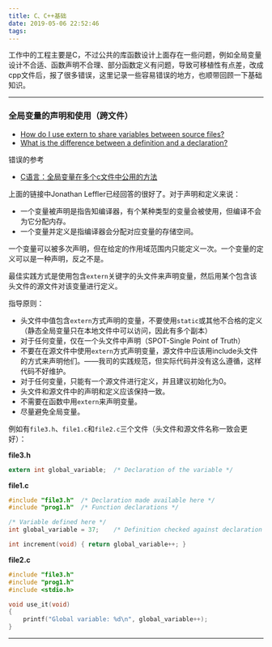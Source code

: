 ```yaml
---
title: C、C++基础
date: 2019-05-06 22:52:46
tags:
---
```


工作中的工程主要是C，不过公共的库函数设计上面存在一些问题，例如全局变量设计不合适、函数声明不合理、部分函数定义有问题，导致可移植性有点差，改成cpp文件后，报了很多错误，这里记录一些容易错误的地方，也顺带回顾一下基础知识。

---

### 全局变量的声明和使用（跨文件）

- [How do I use extern to share variables between source files?](https://stackoverflow.com/questions/1433204/how-do-i-use-extern-to-share-variables-between-source-files)
- [What is the difference between a definition and a declaration?](https://stackoverflow.com/questions/1410563/what-is-the-difference-between-a-definition-and-a-declaration)

错误的参考

- [C语言：全局变量在多个c文件中公用的方法](https://blog.csdn.net/flyingdust21/article/details/51679943)

上面的链接中Jonathan Leffler已经回答的很好了。对于声明和定义来说：

- 一个变量被声明是指告知编译器，有个某种类型的变量会被使用，但编译不会为它分配内存。
- 一个变量并定义是指编译器会分配对应变量的存储空间。

一个变量可以被多次声明，但在给定的作用域范围内只能定义一次。一个变量的定义可以是一种声明，反之不是。

最佳实践方式是使用包含`extern`关键字的头文件来声明变量，然后用某个包含该头文件的源文件对该变量进行定义。

指导原则：

- 头文件中值包含`extern`方式声明的变量，不要使用`static`或其他不合格的定义（静态全局变量只在本地文件中可以访问，因此有多个副本）
- 对于任何变量，仅在一个头文件中声明（SPOT-Single Point of Truth）
- 不要在在源文件中使用`extern`方式声明变量，源文件中应该用include头文件的方式来声明他们。——我司的实践规范，但实际代码并没有这么遵循，这样代码不好维护。
- 对于任何变量，只能有一个源文件进行定义，并且建议初始化为0。
- 头文件和源文件中的声明和定义应该保持一致。
- 不需要在函数中用`extern`来声明变量。
- 尽量避免全局变量。

例如有`file3.h`、`file1.c`和`file2.c`三个文件（头文件和源文件名称一致会更好）：

**file3.h**

```C
extern int global_variable;  /* Declaration of the variable */
```

**file1.c**

```C
#include "file3.h"  /* Declaration made available here */
#include "prog1.h"  /* Function declarations */

/* Variable defined here */
int global_variable = 37;    /* Definition checked against declaration */

int increment(void) { return global_variable++; }
```

**file2.c**

```C
#include "file3.h"
#include "prog1.h"
#include <stdio.h>

void use_it(void)
{
    printf("Global variable: %d\n", global_variable++);
}
```

---